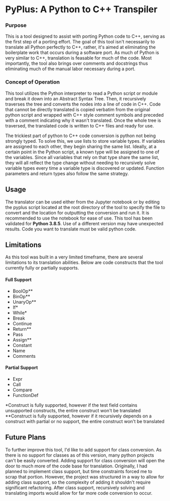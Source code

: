 # PyPlus: A Python to C++ Transpiler

### Purpose
This is a tool designed to assist with porting Python code to C++, serving as the first step of a porting effort. 
The goal of this tool isn't necessarily to translate all Python perfectly to C++, rather, it's aimed at eliminating 
the boilerplate work that occurs during a software port. As much of Python is very similar to C++, translation is 
feasable for much of the code. Most importantly, the tool also brings over comments and docstrings thus eliminating 
much of the manual labor necessary during a port.

### Concept of Operation
This tool utilizes the Python interpreter to read a Python script or module and break it down into an Abstract 
Syntax Tree. Then, it recursively traverses the tree and converts the nodes into a line of code in C++. Code that 
cannot be directly translated is copied verbatim from the original python script and wrapped with C++ style comment 
symbols and preceded with a comment indicating why it wasn't translated. Once the whole tree is traversed, the 
translated code is written to C++ files and ready for use. 

The trickiest part of python to C++ code conversion is python not being strongly typed. To solve this, we use lists 
to store variable types. If variables are assigned to each other, they begin sharing the same list. Ideally, at a 
certain point in the Python script, a known type will be assigned to one of the variables. Since all variables that 
rely on that type share the same list, they will all reflect the type change without needing to recursively solve 
variable types every time a variable type is discovered or updated. Function parameters and return types also follow 
the same strategy.
 
## Usage
The translator can be used either from the Jupyter notebook or by editing the pyplus script located at the root 
directory of the tool to specify the file to convert and the location for outputting the conversion and run 
it. It is recommended to use the notebook for ease of use. This tool has been validated for **Python 3.8.5**. Use of 
a different version may have unexpected results. Code you want to translate must be valid python code.

## Limitations
As this tool was built in a very limited timeframe, there are several limitations to its translation abilities. 
Below are code constructs that the tool currently fully or partially supports.

#### Full Support
* BoolOp\*\*
* BinOp\*\*
* UnaryOp\*\*
* If\*
* While\*
* Break
* Continue
* Return\*\*
* Pass
* Assign\*\*
* Constant
* Name
* Comments

#### Partial Support
* Expr
* Call
* Compare
* FunctionDef


\*Construct is fully supported, however if the test field contains unsupported constructs, the entire construct 
won't be translated  
\*\*Construct is fully supported, however if it recursively depends on a construct with partial or no support, 
the entire construct won't be translated

## Future Plans
To further improve this tool, I'd like to add support for class conversion. As there is no support for classes 
as of this version, many python projects can't be easily converted. Adding support for class conversion will 
open the door to much more of the code base for translation. Originally, I had planned to implement class support, 
but time constraints forced me to scrap that portion. However, the project was structured in a way to allow for 
adding class support, so the complexity of adding it shouldn't require significant refactoring. After class support, 
recursively solving and translating imports would allow for far more code conversion to occur.